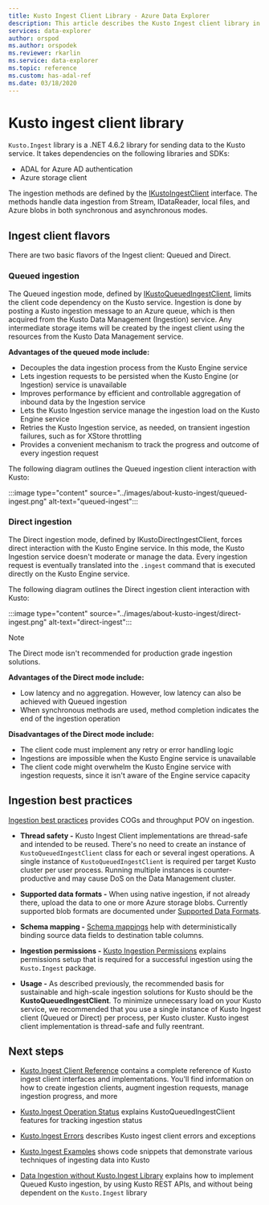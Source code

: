 ```yaml
---
title: Kusto Ingest Client Library - Azure Data Explorer
description: This article describes the Kusto Ingest client library in Azure Data Explorer.
services: data-explorer
author: orspod
ms.author: orspodek
ms.reviewer: rkarlin
ms.service: data-explorer
ms.topic: reference
ms.custom: has-adal-ref 
ms.date: 03/18/2020
---
```

# Kusto ingest client library 

`Kusto.Ingest` library is a .NET 4.6.2 library for sending data to the Kusto service.
It takes dependencies on the following libraries and SDKs:

* ADAL for Azure AD authentication
* Azure storage client

The ingestion methods are defined by the [IKustoIngestClient](kusto-ingest-client-reference.md#interface-ikustoingestclient) interface.  The methods handle data ingestion from Stream, IDataReader, local files, and Azure blobs in both synchronous and asynchronous modes.

## Ingest client flavors

There are two basic flavors of the Ingest client: Queued and Direct.

### Queued ingestion

The Queued ingestion mode, defined by [IKustoQueuedIngestClient](kusto-ingest-client-reference.md#interface-ikustoqueuedingestclient),  limits the client code dependency on the Kusto service. Ingestion is done by posting a Kusto ingestion message to an Azure queue, which is then acquired from the Kusto Data Management (Ingestion) service. Any intermediate storage items will be created by the ingest client using the resources from the Kusto Data Management service.

**Advantages of the queued mode include:**

* Decouples the data ingestion process from the Kusto Engine service
* Lets ingestion requests to be persisted when the Kusto Engine (or Ingestion) service is unavailable
* Improves performance by efficient and controllable aggregation of inbound data by the Ingestion service 
* Lets the Kusto Ingestion service manage the ingestion load on the Kusto Engine service
* Retries the Kusto Ingestion service, as needed, on transient ingestion failures, such as for XStore throttling
* Provides a convenient mechanism to track the progress and outcome of every ingestion request

The following diagram outlines the Queued ingestion client interaction with Kusto:

:::image type="content" source="../images/about-kusto-ingest/queued-ingest.png" alt-text="queued-ingest":::
 
### Direct ingestion

The Direct ingestion mode, defined by IKustoDirectIngestClient, forces direct interaction with the Kusto Engine service. In this mode, the Kusto Ingestion service doesn't moderate or manage the data. Every ingestion request is eventually translated into the `.ingest` command that is executed directly on the Kusto Engine service.

The following diagram outlines the Direct ingestion client interaction with Kusto:

:::image type="content" source="../images/about-kusto-ingest/direct-ingest.png" alt-text="direct-ingest":::

> [!NOTE]
> The Direct mode isn't recommended for production grade ingestion solutions.

**Advantages of the Direct mode include:**

* Low latency and no aggregation. However, low latency can also be achieved with Queued ingestion
* When synchronous methods are used, method completion indicates the end of the ingestion operation

**Disadvantages of the Direct mode include:**

* The client code must implement any retry or error handling logic
* Ingestions are impossible when the Kusto Engine service is unavailable
* The client code might overwhelm the Kusto Engine service with ingestion requests, since it isn't aware of the Engine service capacity

## Ingestion best practices

[Ingestion best practices](kusto-ingest-best-practices.md) provides COGs and throughput POV on ingestion.

* **Thread safety -**
Kusto Ingest Client implementations are thread-safe and intended to be reused. There's no need to create an instance of `KustoQueuedIngestClient` class for each or several ingest operations. A single instance of `KustoQueuedIngestClient` is required per target Kusto cluster per user process. Running multiple instances is counter-productive and may cause DoS on the Data Management cluster.

* **Supported data formats -**
When using native ingestion, if not already there, upload the data to one or more Azure storage blobs. 
Currently supported blob formats are documented under [Supported Data Formats](../../../ingestion-supported-formats.md).

* **Schema mapping -**
[Schema mappings](../../management/mappings.md) help with deterministically binding source data fields to destination table columns.

* **Ingestion permissions -**
[Kusto Ingestion Permissions](kusto-ingest-client-permissions.md) explains permissions setup that is required for a successful ingestion using the `Kusto.Ingest` package.

* **Usage -**
As described previously, the recommended basis for sustainable and high-scale ingestion solutions for Kusto should be the **KustoQueuedIngestClient**.
To minimize unnecessary load on your Kusto service, we recommended that you use a single instance of Kusto Ingest client (Queued or Direct) per process, per Kusto cluster. 
Kusto ingest client implementation is thread-safe and fully reentrant.

## Next steps

* [Kusto.Ingest Client Reference](kusto-ingest-client-reference.md) contains a complete reference of Kusto ingest client interfaces and implementations. You'll find information on how to create ingestion clients, augment ingestion requests, manage ingestion progress, and more

* [Kusto.Ingest Operation Status](kusto-ingest-client-status.md) explains KustoQueuedIngestClient features for tracking ingestion status

* [Kusto.Ingest Errors](kusto-ingest-client-errors.md) describes Kusto ingest client errors and exceptions

* [Kusto.Ingest Examples](kusto-ingest-client-examples.md) shows code snippets that demonstrate various techniques of ingesting data into Kusto

* [Data Ingestion without Kusto.Ingest Library](kusto-ingest-client-rest.md) explains how to implement Queued Kusto ingestion, by using Kusto REST APIs, and without being dependent on the `Kusto.Ingest` library

